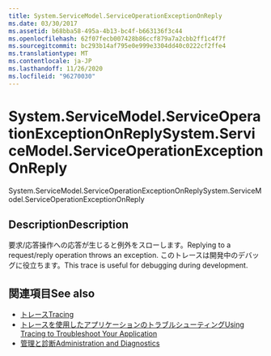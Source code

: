 ```yaml
---
title: System.ServiceModel.ServiceOperationExceptionOnReply
ms.date: 03/30/2017
ms.assetid: b68bba58-495a-4b13-bc4f-b663136f3c44
ms.openlocfilehash: 62f07fecb007428b86ccf879a7a2cbb2ff1c4f7f
ms.sourcegitcommit: bc293b14af795e0e999e3304dd40c0222cf2ffe4
ms.translationtype: MT
ms.contentlocale: ja-JP
ms.lasthandoff: 11/26/2020
ms.locfileid: "96270030"
---
```

# <a name="systemservicemodelserviceoperationexceptiononreply"></a><span data-ttu-id="aed75-102">System.ServiceModel.ServiceOperationExceptionOnReply</span><span class="sxs-lookup"><span data-stu-id="aed75-102">System.ServiceModel.ServiceOperationExceptionOnReply</span></span>

<span data-ttu-id="aed75-103">System.ServiceModel.ServiceOperationExceptionOnReply</span><span class="sxs-lookup"><span data-stu-id="aed75-103">System.ServiceModel.ServiceOperationExceptionOnReply</span></span>  
  
## <a name="description"></a><span data-ttu-id="aed75-104">Description</span><span class="sxs-lookup"><span data-stu-id="aed75-104">Description</span></span>  

 <span data-ttu-id="aed75-105">要求/応答操作への応答が生じると例外をスローします。</span><span class="sxs-lookup"><span data-stu-id="aed75-105">Replying to a request/reply operation throws an exception.</span></span> <span data-ttu-id="aed75-106">このトレースは開発中のデバッグに役立ちます。</span><span class="sxs-lookup"><span data-stu-id="aed75-106">This trace is useful for debugging during development.</span></span>  
  
## <a name="see-also"></a><span data-ttu-id="aed75-107">関連項目</span><span class="sxs-lookup"><span data-stu-id="aed75-107">See also</span></span>

- [<span data-ttu-id="aed75-108">トレース</span><span class="sxs-lookup"><span data-stu-id="aed75-108">Tracing</span></span>](index.md)
- [<span data-ttu-id="aed75-109">トレースを使用したアプリケーションのトラブルシューティング</span><span class="sxs-lookup"><span data-stu-id="aed75-109">Using Tracing to Troubleshoot Your Application</span></span>](using-tracing-to-troubleshoot-your-application.md)
- [<span data-ttu-id="aed75-110">管理と診断</span><span class="sxs-lookup"><span data-stu-id="aed75-110">Administration and Diagnostics</span></span>](../index.md)
